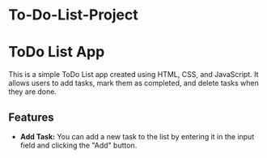 # To-Do-List-Project
# ToDo List App

This is a simple ToDo List app created using HTML, CSS, and JavaScript. It allows users to add tasks, mark them as completed, and delete tasks when they are done.

## Features

- **Add Task:** You can add a new task to the list by entering it in the input field and clicking the "Add" button.
